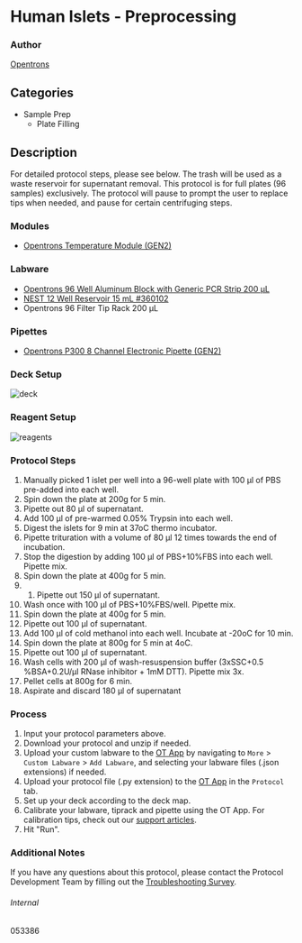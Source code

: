 # Human Islets - Preprocessing


### Author
[Opentrons](https://opentrons.com/)




## Categories
* Sample Prep
	* Plate Filling


## Description
For detailed protocol steps, please see below. The trash will be used as a waste reservoir for supernatant removal. This protocol is for full plates (96 samples) exclusively. The protocol will pause to prompt the user to replace tips when needed, and pause for certain centrifuging steps.


### Modules
* [Opentrons Temperature Module (GEN2)](https://shop.opentrons.com/temperature-module-gen2/)


### Labware
* [Opentrons 96 Well Aluminum Block with Generic PCR Strip 200 µL](https://shop.opentrons.com/collections/hardware-modules/products/aluminum-block-set)
* [NEST 12 Well Reservoir 15 mL #360102](http://www.cell-nest.com/page94?_l=en&product_id=102)
* Opentrons 96 Filter Tip Rack 200 µL


### Pipettes
* [Opentrons P300 8 Channel Electronic Pipette (GEN2)](https://shop.opentrons.com/8-channel-electronic-pipette/)


### Deck Setup
![deck](https://opentrons-protocol-library-website.s3.amazonaws.com/custom-README-images/053386/deck.png)


### Reagent Setup
![reagents](https://opentrons-protocol-library-website.s3.amazonaws.com/custom-README-images/053386/reagents.png)


### Protocol Steps
1. Manually picked 1 islet per well into a 96-well plate with 100 μl of PBS pre-added into each well.
2. Spin down the plate at 200g for 5 min.
3. Pipette out 80 μl of supernatant.
4. Add 100 μl of pre-warmed 0.05% Trypsin into each well.
5. Digest the islets for 9 min at 37oC thermo incubator.
6. Pipette trituration with a volume of 80 μl 12 times towards the end of incubation.  
7. Stop the digestion by adding 100 μl of PBS+10%FBS into each well. Pipette mix.
8. Spin down the plate at 400g for 5 min.
9. 1. Pipette out 150 μl of supernatant.
10. Wash once with 100 μl of PBS+10%FBS/well. Pipette mix.
11. Spin down the plate at 400g for 5 min.
12. Pipette out 100 μl of supernatant.
13. Add 100 μl of cold methanol into each well. Incubate at -20oC for 10 min.
14. Spin down the plate at 800g for 5 min at 4oC.
15. Pipette out 100 μl of supernatant.
16. Wash cells with 200 μl of wash-resuspension buffer (3xSSC+0.5 %BSA+0.2U/μl RNase inhibitor + 1mM DTT). Pipette mix 3x.
17. Pellet cells at 800g for 6 min.
18. Aspirate and discard 180 μl of supernatant



### Process
1. Input your protocol parameters above.
2. Download your protocol and unzip if needed.
3. Upload your custom labware to the [OT App](https://opentrons.com/ot-app) by navigating to `More` > `Custom Labware` > `Add Labware`, and selecting your labware files (.json extensions) if needed.
4. Upload your protocol file (.py extension) to the [OT App](https://opentrons.com/ot-app) in the `Protocol` tab.
5. Set up your deck according to the deck map.
6. Calibrate your labware, tiprack and pipette using the OT App. For calibration tips, check out our [support articles](https://support.opentrons.com/en/collections/1559720-guide-for-getting-started-with-the-ot-2).
7. Hit "Run".


### Additional Notes
If you have any questions about this protocol, please contact the Protocol Development Team by filling out the [Troubleshooting Survey](https://protocol-troubleshooting.paperform.co/).


###### Internal
053386
